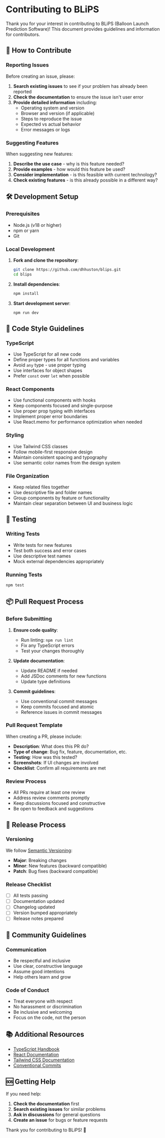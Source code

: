 # Contributing to BLiPS

Thank you for your interest in contributing to BLiPS (Balloon Launch Prediction Software)! This document provides guidelines and information for contributors.

## 🎯 How to Contribute

### Reporting Issues

Before creating an issue, please:

1. **Search existing issues** to see if your problem has already been reported
2. **Check the documentation** to ensure the issue isn't user error
3. **Provide detailed information** including:
   - Operating system and version
   - Browser and version (if applicable)
   - Steps to reproduce the issue
   - Expected vs actual behavior
   - Error messages or logs

### Suggesting Features

When suggesting new features:

1. **Describe the use case** - why is this feature needed?
2. **Provide examples** - how would this feature be used?
3. **Consider implementation** - is this feasible with current technology?
4. **Check existing features** - is this already possible in a different way?

## 🛠️ Development Setup

### Prerequisites

- Node.js (v18 or higher)
- npm or yarn
- Git

### Local Development

1. **Fork and clone the repository**:
   ```bash
   git clone https://github.com/dhhuston/blips.git
   cd blips
   ```

2. **Install dependencies**:
   ```bash
   npm install
   ```

3. **Start development server**:
   ```bash
   npm run dev
   ```

## 📝 Code Style Guidelines

### TypeScript

- Use TypeScript for all new code
- Define proper types for all functions and variables
- Avoid `any` type - use proper typing
- Use interfaces for object shapes
- Prefer `const` over `let` when possible

### React Components

- Use functional components with hooks
- Keep components focused and single-purpose
- Use proper prop typing with interfaces
- Implement proper error boundaries
- Use React.memo for performance optimization when needed

### Styling

- Use Tailwind CSS classes
- Follow mobile-first responsive design
- Maintain consistent spacing and typography
- Use semantic color names from the design system

### File Organization

- Keep related files together
- Use descriptive file and folder names
- Group components by feature or functionality
- Maintain clear separation between UI and business logic

## 🧪 Testing

### Writing Tests

- Write tests for new features
- Test both success and error cases
- Use descriptive test names
- Mock external dependencies appropriately

### Running Tests

```bash
npm test
```

## 📦 Pull Request Process

### Before Submitting

1. **Ensure code quality**:
   - Run linting: `npm run lint`
   - Fix any TypeScript errors
   - Test your changes thoroughly

2. **Update documentation**:
   - Update README if needed
   - Add JSDoc comments for new functions
   - Update type definitions

3. **Commit guidelines**:
   - Use conventional commit messages
   - Keep commits focused and atomic
   - Reference issues in commit messages

### Pull Request Template

When creating a PR, please include:

- **Description**: What does this PR do?
- **Type of change**: Bug fix, feature, documentation, etc.
- **Testing**: How was this tested?
- **Screenshots**: If UI changes are involved
- **Checklist**: Confirm all requirements are met

### Review Process

- All PRs require at least one review
- Address review comments promptly
- Keep discussions focused and constructive
- Be open to feedback and suggestions

## 🚀 Release Process

### Versioning

We follow [Semantic Versioning](https://semver.org/):

- **Major**: Breaking changes
- **Minor**: New features (backward compatible)
- **Patch**: Bug fixes (backward compatible)

### Release Checklist

- [ ] All tests passing
- [ ] Documentation updated
- [ ] Changelog updated
- [ ] Version bumped appropriately
- [ ] Release notes prepared

## 🤝 Community Guidelines

### Communication

- Be respectful and inclusive
- Use clear, constructive language
- Assume good intentions
- Help others learn and grow

### Code of Conduct

- Treat everyone with respect
- No harassment or discrimination
- Be inclusive and welcoming
- Focus on the code, not the person

## 📚 Additional Resources

- [TypeScript Handbook](https://www.typescriptlang.org/docs/)
- [React Documentation](https://react.dev/)
- [Tailwind CSS Documentation](https://tailwindcss.com/docs)
- [Conventional Commits](https://www.conventionalcommits.org/)

## 🆘 Getting Help

If you need help:

1. **Check the documentation** first
2. **Search existing issues** for similar problems
3. **Ask in discussions** for general questions
4. **Create an issue** for bugs or feature requests

Thank you for contributing to BLiPS! 🎈 